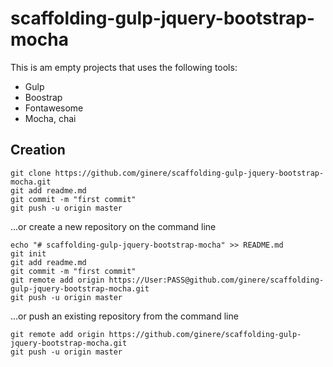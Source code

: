 # scaffolding-gulp-jquery-bootstrap-mocha

This is am empty projects that uses the following tools:
* Gulp
* Boostrap
* Fontawesome
* Mocha, chai



## Creation

```
git clone https://github.com/ginere/scaffolding-gulp-jquery-bootstrap-mocha.git
git add readme.md
git commit -m "first commit"
git push -u origin master
```
    
...or create a new repository on the command line
```
echo "# scaffolding-gulp-jquery-bootstrap-mocha" >> README.md
git init
git add readme.md
git commit -m "first commit"
git remote add origin https://User:PASS@github.com/ginere/scaffolding-gulp-jquery-bootstrap-mocha.git
git push -u origin master
```


...or push an existing repository from the command line
```
git remote add origin https://github.com/ginere/scaffolding-gulp-jquery-bootstrap-mocha.git
git push -u origin master
```
